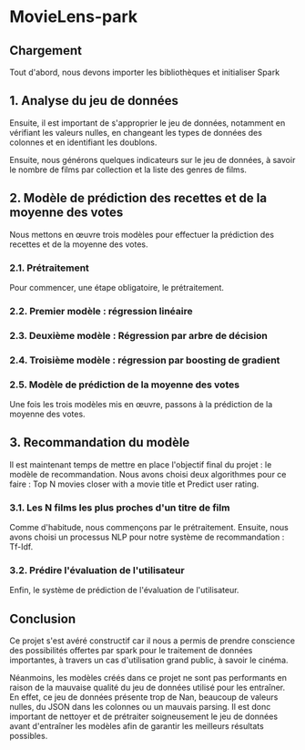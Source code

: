 # MovieLens-park

## Chargement											
Tout d'abord, nous devons importer les bibliothèques et initialiser Spark

## 1.	Analyse du jeu de données	
Ensuite, il est important de s'approprier le jeu de données, notamment en vérifiant les valeurs nulles, en changeant les types de données des colonnes et en identifiant les doublons.
 
Ensuite, nous générons quelques indicateurs sur le jeu de données, à savoir le nombre de films par collection et la liste des genres de films.
						
## 2.	Modèle de prédiction des recettes et de la moyenne des votes
Nous mettons en œuvre trois modèles pour effectuer la prédiction des recettes et de la moyenne des votes.
### 2.1. Prétraitement
Pour commencer, une étape obligatoire, le prétraitement.
								
### 2.2. Premier modèle : régression linéaire	
						
### 2.3. Deuxième modèle : Régression par arbre de décision	
				
### 2.4. Troisième modèle : régression par boosting de gradient	
				
### 2.5. Modèle de prédiction de la moyenne des votes						
Une fois les trois modèles mis en œuvre, passons à la prédiction de la moyenne des votes.


## 3.	Recommandation du modèle									
Il est maintenant temps de mettre en place l'objectif final du projet : le modèle de recommandation. Nous avons choisi deux algorithmes pour ce faire : Top N movies closer with a movie title et Predict user rating.

### 3.1.	Les N films les plus proches d'un titre de film	
Comme d'habitude, nous commençons par le prétraitement. Ensuite, nous avons choisi un processus NLP pour notre système de recommandation : Tf-Idf.
 					
### 3.2.	Prédire l'évaluation de l'utilisateur	
Enfin, le système de prédiction de l'évaluation de l'utilisateur.

## Conclusion
Ce projet s'est avéré constructif car il nous a permis de prendre conscience des possibilités offertes par spark pour le traitement de données importantes, à travers un cas d'utilisation grand public, à savoir le cinéma.

Néanmoins, les modèles créés dans ce projet ne sont pas performants en raison de la mauvaise qualité du jeu de données utilisé pour les entraîner. En effet, ce jeu de données présente trop de Nan, beaucoup de valeurs nulles, du JSON dans les colonnes ou un mauvais parsing. Il est donc important de nettoyer et de prétraiter soigneusement le jeu de données avant d'entraîner les modèles afin de garantir les meilleurs résultats possibles.

